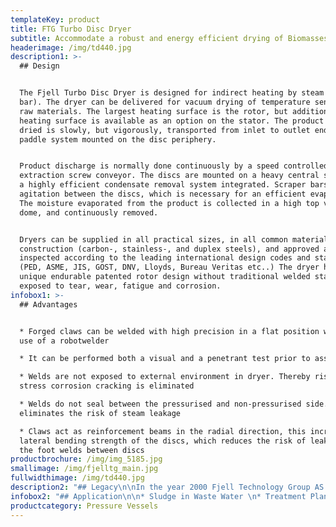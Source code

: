 ```yaml
---
templateKey: product
title: FTG Turbo Disc Dryer
subtitle: Accommodate a robust and energy efficient drying of Biomasses
headerimage: /img/td440.jpg
description1: >-
  ## Design


  The Fjell Turbo Disc Dryer is designed for indirect heating by steam (6-10
  bar). The dryer can be delivered for vacuum drying of temperature sensitive
  raw materials. The largest heating surface is the rotor, but additional
  heating surface is available as an option on the stator. The product to be
  dried is slowly, but vigorously, transported from inlet to outlet end by a
  paddle system mounted on the disc periphery. 


  Product discharge is normally done continuously by a speed controlled
  extraction screw conveyor. The discs are mounted on a heavy central shaft with
  a highly efficient condensate removal system integrated. Scraper bars ensure
  agitation between the discs, which is necessary for an efficient evaporation.
  The moisture evaporated from the product is collected in a high top vapour
  dome, and continuously removed. 


  Dryers can be supplied in all practical sizes, in all common materials of
  construction (carbon-, stainless-, and duplex steels), and approved and
  inspected according to the leading international design codes and standards
  (PED, ASME, JIS, GOST, DNV, Lloyds, Bureau Veritas etc..) The dryer has a
  unique endurable patented rotor design without traditional welded stays
  exposed to tear, wear, fatigue and corrosion.
infobox1: >-
  ## Advantages


  * Forged claws can be welded with high precision in a flat position with the
  use of a robotwelder 

  * It can be performed both a visual and a penetrant test prior to assembly 

  * Welds are not exposed to external environment in dryer. Thereby risk for
  stress corrosion cracking is eliminated 

  * Welds do not seal between the pressurised and non-pressurised side. This
  eliminates the risk of steam leakage

  * Claws act as reinforcement beams in the radial direction, this increase the
  lateral bending strength of the discs, which reduces the risk of leakages in
  the foot welds between discs
productbrochure: /img/img_5185.jpg
smallimage: /img/fjelltg_main.jpg
fullwidthimage: /img/td440.jpg
description2: "## Legacy\n\nIn the year 2000 Fjell Technology Group AS decided to develop a robust and energy efficient disc dryer specially designed for modern manufacturing methods like robotic welding. We had a competent staff with senior personnel having experience from design, manufacturing and installation of about 2000 Stord dryers since the introduction of the technology, wich took place in the late 50ies. \n\n\L\LWe added some young innovative engineers skilled in state of the art engineering design and analysis techniques. The result was the Fjell Turbo Disc Dryer with a unique patented disc design, based on efficient manufacturing techniques."
infobox2: "## Application\n\n* Sludge in Waste Water \n* Treatment Plants\L Fishmeal in both land based and ship installed plants\L \n* Ingredients in the food industry\L\n* Spent grains in distilleries and breweries\L \n* Animal and poultry by-products\L Industrial bio-sludge and mineral sludge\L \n* Replacement rotors and units for old disc dryers"
productcategory: Pressure Vessels
---
```


